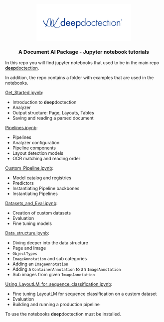 
<p align="center">
  <img src="https://github.com/deepdoctection/deepdoctection/blob/master/docs/tutorials/_imgs/dd_logo.png" alt="Deep Doctection Logo" width="60%">
  <h3 align="center">
  A Document AI Package - Jupyter notebook tutorials
  </h3>
</p>

In this repo you will find jupyter notebooks that used to be in the main repo [**deep**doctection](https://github.com/deepdoctection/deepdoctection). 

In addition, the repo contains a folder with examples that are used in the notebooks.

[Get_Started.ipynb](Get_Started.ipynb): 
- Introduction to **deep**doctection
- Analyzer 
- Output structure: Page, Layouts, Tables
- Saving and reading a parsed document

[Pipelines.ipynb](Pipelines.ipynb):
- Pipelines
- Analyzer configuration
- Pipeline components
- Layout detection models
- OCR matching and reading order

[Custom_Pipeline.ipynb](Custom_Pipeline.ipynb): 
- Model catalog and registries
- Predictors
- Instantiating Pipeline backbones
- Instantiating Pipelines

[Datasets_and_Eval.ipynb](Datasets_and_Eval.ipynb): 
- Creation of custom datasets
- Evaluation
- Fine tuning models

[Data_structure.ipynb](Data_structure.ipynb):
- Diving deeper into the data structure
- Page and Image
- `ObjectTypes`
- `ImageAnnotation` and sub categories
- Adding an `ImageAnnotation`
- Adding a `ContainerAnnotation` to an `ImageAnnotation`
- Sub images from given `ImageAnnotation`

[Using_LayoutLM_for_sequence_classification.ipynb](Using_LayoutLM_for_sequence_classification.ipynb): 
- Fine tuning LayoutLM for sequence classification on a custom dataset
- Evaluation 
- Building and running a production pipeline 


To use the notebooks **deep**doctection must be installed. 

